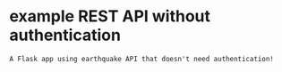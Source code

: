 # example REST API without authentication
    A Flask app using earthquake API that doesn't need authentication!
